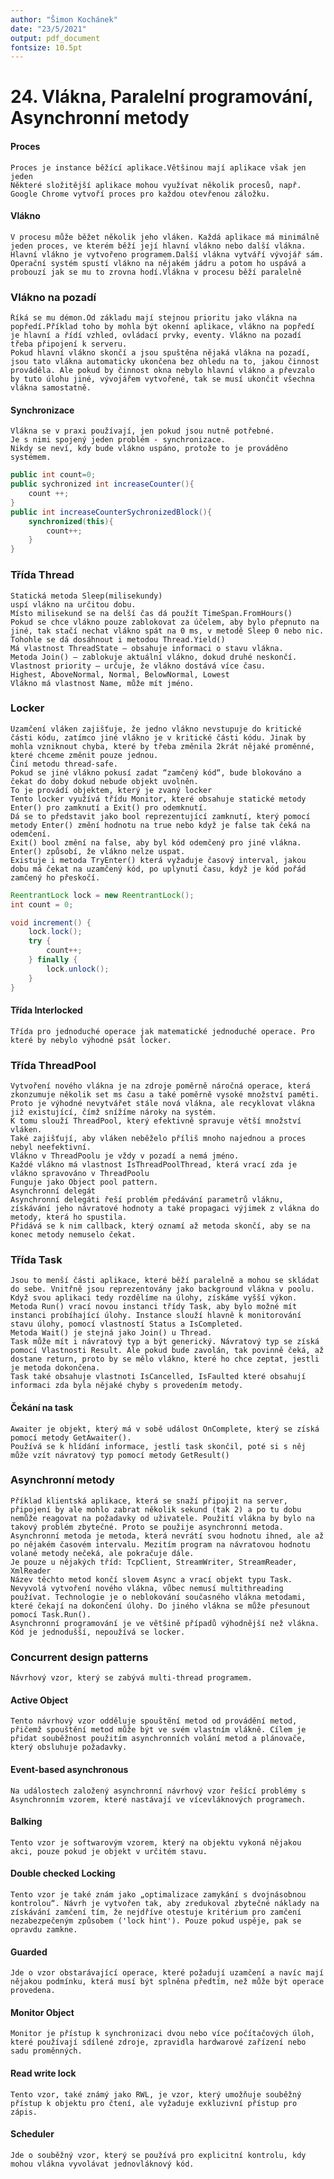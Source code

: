 ```yaml
---
author: "Šimon Kochánek"
date: "23/5/2021"
output: pdf_document
fontsize: 10.5pt
---
```


<style type="text/css">
  body{
    font-size: 10.5pt;
  }
</style>

# 24. Vlákna, Paralelní programování, Asynchronní metody

#### Proces

    Proces je instance běžící aplikace.Většinou mají aplikace však jen jeden
    Některé složitější aplikace mohou využívat několik procesů, např. Google Chrome vytvoří proces pro každou otevřenou záložku. 

#### Vlákno

    V procesu může běžet několik jeho vláken. Každá aplikace má minimálně jeden proces, ve kterém běží její hlavní vlákno nebo další vlákna.
    Hlavní vlákno je vytvořeno programem.Další vlákna vytváří vývojář sám.
    Operační systém spustí vlákno na nějakém jádru a potom ho uspává a probouzí jak se mu to zrovna hodí.Vlákna v procesu běží paralelně

### Vlákno na pozadí

    Říká se mu démon.Od základu mají stejnou prioritu jako vlákna na popředí.Příklad toho by mohla být okenní aplikace, vlákno na popředí je hlavní a řídí vzhled, ovládací prvky, eventy. Vlákno na pozadí třeba připojení k serveru.
    Pokud hlavní vlákno skončí a jsou spuštěna nějaká vlákna na pozadí, jsou tato vlákna automaticky ukončena bez ohledu na to, jakou činnost prováděla. Ale pokud by činnost okna nebylo hlavní vlákno a převzalo by tuto úlohu jiné, vývojářem vytvořené, tak se musí ukončit všechna vlákna samostatně.

#### Synchronizace

    Vlákna se v praxi používají, jen pokud jsou nutně potřebné. 
    Je s nimi spojený jeden problém - synchronizace.
    Nikdy se neví, kdy bude vlákno uspáno, protože to je prováděno systémem.

```java
public int count=0;
public sychronized int increaseCounter(){
    count ++;
} 
public int increaseCounterSychronizedBlock(){
    synchronized(this){
        count++;
    }
}
```









### Třída Thread

    Statická metoda Sleep(milisekundy) 
    uspí vlákno na určitou dobu.
    Místo milisekund se na delší čas dá použít TimeSpan.FromHours()
    Pokud se chce vlákno pouze zablokovat za účelem, aby bylo přepnuto na jiné, tak stačí nechat vlákno spát na 0 ms, v metodě Sleep 0 nebo nic. Tohohle se dá dosáhnout i metodou Thread.Yield()
    Má vlastnost ThreadState – obsahuje informaci o stavu vlákna.
    Metoda Join() – zablokuje aktuální vlákno, dokud druhé neskončí.
    Vlastnost priority – určuje, že vlákno dostává více času.
    Highest, AboveNormal, Normal, BelowNormal, Lowest
    Vlákno má vlastnost Name, může mít jméno.

### Locker

    Uzamčení vláken zajišťuje, že jedno vlákno nevstupuje do kritické části kódu, zatímco jiné vlákno je v kritické části kódu. Jinak by mohla vzniknout chyba, které by třeba změnila 2krát nějaké proměnné, které chceme změnit pouze jednou.
    Činí metodu thread-safe.
    Pokud se jiné vlákno pokusí zadat “zamčený kód“, bude blokováno a čekat do doby dokud nebude objekt uvolněn.
    To je provádí objektem, který je zvaný locker
    Tento locker využívá třídu Monitor, které obsahuje statické metody Enter() pro zamknutí a Exit() pro odemknutí.
    Dá se to představit jako bool reprezentující zamknutí, který pomocí metody Enter() změní hodnotu na true nebo když je false tak čeká na odemčení.
    Exit() bool změní na false, aby byl kód odemčený pro jiné vlákna.
    Enter() způsobí, že vlákno nelze uspat.
    Existuje i metoda TryEnter() která vyžaduje časový interval, jakou dobu má čekat na uzamčený kód, po uplynutí času, když je kód pořád zamčený ho přeskočí.

```java
ReentrantLock lock = new ReentrantLock();
int count = 0;

void increment() {
    lock.lock();
    try {
        count++;
    } finally {
        lock.unlock();
    }
}

```

#### Třída Interlocked

    Třída pro jednoduché operace jak matematické jednoduché operace. Pro které by nebylo výhodné psát locker.







### Třída ThreadPool

    Vytvoření nového vlákna je na zdroje poměrně náročná operace, která zkonzumuje několik set ms času a také poměrně vysoké množství paměti. Proto je výhodné nevytvářet stále nová vlákna, ale recyklovat vlákna již existující, čímž snížíme nároky na systém. 
    K tomu slouží ThreadPool, který efektivně spravuje větší množství vláken. 
    Také zajišťují, aby vláken neběželo příliš mnoho najednou a proces nebyl neefektivní.
    Vlákno v ThreadPoolu je vždy v pozadí a nemá jméno. 
    Každé vlákno má vlastnost IsThreadPoolThread, která vrací zda je vlákno spravováno v ThreadPoolu
    Funguje jako Object pool pattern.
    Asynchronní delegát
    Asynchronní delegáti řeší problém předávání parametrů vláknu, získávání jeho návratové hodnoty a také propagaci výjimek z vlákna do metody, která ho spustila.
    Přidává se k nim callback, který oznamí až metoda skončí, aby se na konec metody nemuselo čekat.

### Třída Task 

    Jsou to menší části aplikace, které běží paralelně a mohou se skládat do sebe. Vnitřně jsou reprezentovány jako background vlákna v poolu.
    Když svou aplikaci tedy rozdělíme na úlohy, získáme vyšší výkon.
    Metoda Run() vrací novou instanci třídy Task, aby bylo možné mít instanci probíhající úlohy. Instance slouží hlavně k monitorování stavu úlohy, pomocí vlastností Status a IsCompleted.
    Metoda Wait() je stejná jako Join() u Thread.
    Task může mít i návratový typ a být generický. Návratový typ se získá pomocí Vlastnosti Result. Ale pokud bude zavolán, tak povinně čeká, až dostane return, proto by se mělo vlákno, které ho chce zeptat, jestli je metoda dokončena.
    Task také obsahuje vlastnoti IsCancelled, IsFaulted které obsahují informaci zda byla nějaké chyby s provedením metody.

#### Čekání na task

    Awaiter je objekt, který má v sobě událost OnComplete, který se získá pomocí metody GetAwaiter().
    Používá se k hlídání informace, jestli task skončil, poté si s něj může vzít návratový typ pomocí metody GetResult()





### Asynchronní metody

    Příklad klientská aplikace, která se snaží připojit na server, připojení by ale mohlo zabrat několik sekund (tak 2) a po tu dobu nemůže reagovat na požadavky od uživatele. Použití vlákna by bylo na takový problém zbytečné. Proto se použije asynchronní metoda.
    Asynchronní metoda je metoda, která nevrátí svou hodnotu ihned, ale až po nějakém časovém intervalu. Mezitím program na návratovou hodnotu volané metody nečeká, ale pokračuje dále.
    Je pouze u nějakých tříd: TcpClient, StreamWriter, StreamReader, XmlReader
    Název těchto metod končí slovem Async a vrací objekt typu Task.
    Nevyvolá vytvoření nového vlákna, vůbec nemusí multithreading používat. Technologie je o neblokování současného vlákna metodami, které čekají na dokončení úlohy. Do jiného vlákna se může přesunout pomocí Task.Run().
    Asynchronní programování je ve většině případů výhodnější než vlákna.
    Kód je jednodušší, nepoužívá se locker.

### Concurrent design patterns

    Návrhový vzor, který se zabývá multi-thread programem.

#### Active Object

    Tento návrhový vzor odděluje spouštění metod od provádění metod, přičemž spouštění metod může být ve svém vlastním vlákně. Cílem je přidat souběžnost použitím asynchronních volání metod a plánovače, který obsluhuje požadavky.

#### Event-based asynchronous

    Na událostech založený asynchronní návrhový vzor řešící problémy s Asynchronním vzorem, které nastávají ve vícevláknových programech.

#### Balking

    Tento vzor je softwarovým vzorem, který na objektu vykoná nějakou akci, pouze pokud je objekt v určitém stavu.

#### Double checked Locking

    Tento vzor je také znám jako „optimalizace zamykání s dvojnásobnou kontrolou“. Návrh je vytvořen tak, aby zredukoval zbytečné náklady na získávání zamčení tím, že nejdříve otestuje kritérium pro zamčení nezabezpečeným způsobem ('lock hint'). Pouze pokud uspěje, pak se opravdu zamkne.

#### Guarded

    Jde o vzor obstarávající operace, které požadují uzamčení a navíc mají nějakou podmínku, která musí být splněna předtím, než může být operace provedena.

#### Monitor Object

    Monitor je přístup k synchronizaci dvou nebo více počítačových úloh, které používají sdílené zdroje, zpravidla hardwarové zařízení nebo sadu proměnných.

#### Read write lock

    Tento vzor, také známý jako RWL, je vzor, který umožňuje souběžný přístup k objektu pro čtení, ale vyžaduje exkluzivní přístup pro zápis.

#### Scheduler

    Jde o souběžný vzor, který se používá pro explicitní kontrolu, kdy mohou vlákna vyvolávat jednovláknový kód.